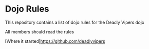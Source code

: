 Dojo Rules
==========

This repository contains a list of dojo rules for the Deadly Vipers dojo

All members should read the rules

[Where it started]https://github.com/deadlyvipers
